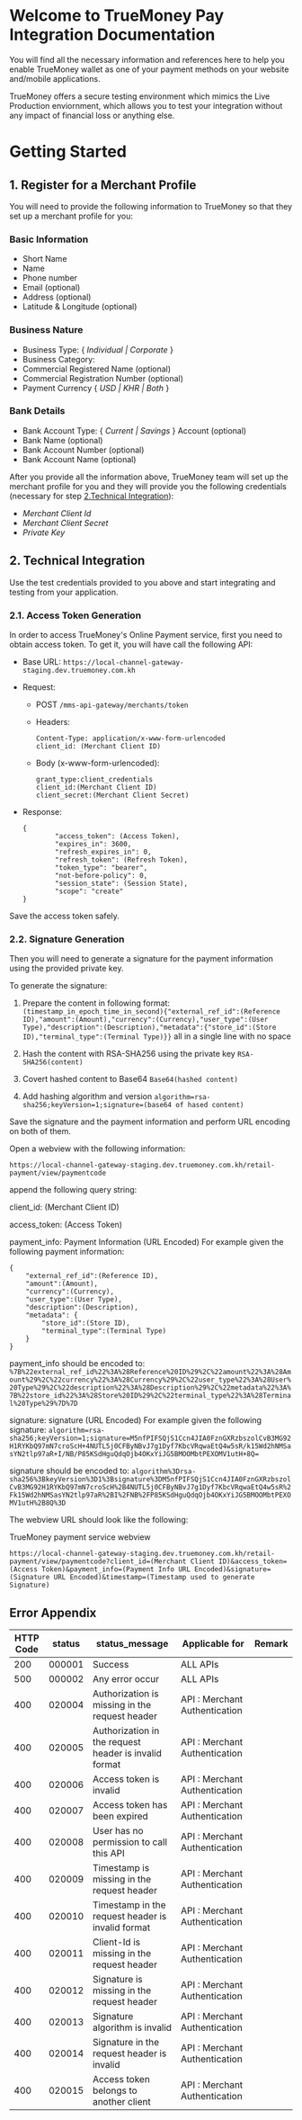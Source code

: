 # Welcome to TrueMoney Pay Integration Documentation

You will find all the necessary information and references here to help you enable TrueMoney wallet as one of your payment methods on your website and/mobile applications.

TrueMoney offers a secure testing environment which mimics the Live Production enviornment, which allows you to test your integration without any impact of financial loss or anything else.

# Getting Started

## 1. Register for a Merchant Profile
You will need to provide the following information to TrueMoney so that they set up a merchant profile for you:

### Basic Information
- Short Name
- Name
- Phone number
- Email (optional)
- Address (optional)
- Latitude & Longitude (optional)

### Business Nature
- Business Type: { _Individual | Corporate_ }
- Business Category:
- Commercial Registered Name (optional)
- Commercial Registration Number (optional)
- Payment Currency { _USD | KHR | Both_ }

### Bank Details
- Bank Account Type: { _Current | Savings_ } Account (optional)
- Bank Name (optional)
- Bank Account Number (optional)
- Bank Account Name (optional)

After you provide all the information above, TrueMoney team will set up the merchant profile for you and they will provide you the following credentials (necessary for step [2.Technical Integration](https://github.com/TrueMoney-KH-IT-DEV/tmn-online-payment-integration-documentation/edit/main/README.md#2-technical-integration)):

- _Merchant Client Id_
- _Merchant Client Secret_
- _Private Key_


## 2. Technical Integration
Use the test credentials provided to you above and start integrating and testing from your application.

### 2.1. Access Token Generation

In order to access TrueMoney's Online Payment service, first you need to obtain access token. To get it, you will have call the following API:

- Base URL: `https://local-channel-gateway-staging.dev.truemoney.com.kh`

- Request:
	- POST `/mms-api-gateway/merchants/token`
	- Headers:
	
		```
		Content-Type: application/x-www-form-urlencoded
		client_id: (Merchant Client ID)
		```
	- Body (x-www-form-urlencoded):

		```
		grant_type:client_credentials
		client_id:(Merchant Client ID)
		client_secret:(Merchant Client Secret)
		```
- Response:

	```
	{
    		"access_token": (Access Token),
    		"expires_in": 3600,
    		"refresh_expires_in": 0,
    		"refresh_token": (Refresh Token),
    		"token_type": "bearer",
    		"not-before-policy": 0,
    		"session_state": (Session State),
    		"scope": "create"
	}
	```
Save the access token safely.

### 2.2. Signature Generation

Then you will need to generate a signature for the payment information using the provided private key.

To generate the signature:

 1. Prepare the content in following format: 	
	 ```(timestamp_in_epoch_time_in_second){"external_ref_id":(Reference ID),"amount":(Amount),"currency":(Currency),"user_type":(User Type),"description":(Description),"metadata":{"store_id":(Store ID),"terminal_type":(Terminal Type)}}``` all in a single line with no space
	 
 2. Hash the content with RSA-SHA256 using the private key
	 ```RSA-SHA256(content)```
	 
 3. Covert hashed content to Base64
	 ```Base64(hashed content)```
	 
 4. Add hashing algorithm and version
	 ```algorithm=rsa-sha256;keyVersion=1;signature=(base64 of hased content)```

Save the signature and the payment information and perform URL encoding on both of them.

Open a webview with the following information:

```https://local-channel-gateway-staging.dev.truemoney.com.kh/retail-payment/view/paymentcode```

append the following query string:

client_id: (Merchant Client ID)

access_token: (Access Token)

payment_info: Payment Information (URL Encoded)
For example given the following payment information:
```
{
	"external_ref_id":(Reference ID),
	"amount":(Amount),
	"currency":(Currency),
	"user_type":(User Type),
	"description":(Description),
	"metadata": {
		"store_id":(Store ID),
		"terminal_type":(Terminal Type)
	}
}
```
payment_info should be encoded to:
```%7B%22external_ref_id%22%3A%28Reference%20ID%29%2C%22amount%22%3A%28Amount%29%2C%22currency%22%3A%28Currency%29%2C%22user_type%22%3A%28User%20Type%29%2C%22description%22%3A%28Description%29%2C%22metadata%22%3A%7B%22store_id%22%3A%28Store%20ID%29%2C%22terminal_type%22%3A%28Terminal%20Type%29%7D%7D```

signature:  signature (URL Encoded)
For example given the following signature:
```algorithm=rsa-sha256;keyVersion=1;signature=M5nfPIFSQjS1Ccn4JIA0FznGXRzbszolCvB3MG92H1RYKbQ97mN7croScH+4NUTL5j0CFByNBvJ7g1Dyf7KbcVRqwaEtQ4w5sR/k15Wd2hNMSasYN2tlp97aR+I/NB/P85KSdHguQdqOjb4OKxYiJG5BMOOMbtPEXOMV1utH+8Q=```

signature should be encoded to:
```algorithm%3Drsa-sha256%3BkeyVersion%3D1%3Bsignature%3DM5nfPIFSQjS1Ccn4JIA0FznGXRzbszolCvB3MG92H1RYKbQ97mN7croScH%2B4NUTL5j0CFByNBvJ7g1Dyf7KbcVRqwaEtQ4w5sR%2Fk15Wd2hNMSasYN2tlp97aR%2BI%2FNB%2FP85KSdHguQdqOjb4OKxYiJG5BMOOMbtPEXOMV1utH%2B8Q%3D```


The webview URL should look like the following:

TrueMoney payment service webview

```
https://local-channel-gateway-staging.dev.truemoney.com.kh/retail-payment/view/paymentcode?client_id=(Merchant Client ID)&access_token=(Access Token)&payment_info=(Payment Info URL Encoded)&signature=(Signature URL Encoded)&timestamp=(Timestamp used to generate Signature)
```

## Error Appendix

| **HTTP Code** | **status** | **status_message** |  **Applicable for** | **Remark** |
|--|--|--|--|--|
| 200| 000001  | Success | ALL APIs |  |
| 500| 000002  | Any error occur | ALL APIs |  |
| 400| 020004 | Authorization is missing in the request header | API : Merchant Authentication | |
| 400| 020005 | Authorization in the request header is invalid format | API : Merchant Authentication | |
| 400| 020006 | Access token is invalid | API : Merchant Authentication | | 
| 400| 020007 | Access token has been expired | API : Merchant Authentication | | 
| 400| 020008 | User has no permission to call this API | API : Merchant Authentication | |
| 400| 020009 | Timestamp is missing in the request header | API : Merchant Authentication | |
| 400| 020010 | Timestamp in the request header is invalid format | API : Merchant Authentication | |
| 400| 020011 | Client-Id is missing in the request header | API : Merchant Authentication | |
| 400| 020012 | Signature is missing in the request header | API : Merchant Authentication | |
| 400| 020013 | Signature algorithm is invalid | API : Merchant Authentication | |
| 400| 020014 | Signature in the request header is invalid | API : Merchant Authentication | |
| 400| 020015 | Access token belongs to another client | API : Merchant Authentication | |
